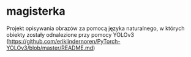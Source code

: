 # magisterka

Projekt opisywania obrazów za pomocą języka naturalnego, w których obiekty zostały odnalezione przy pomocy YOLOv3 (https://github.com/eriklindernoren/PyTorch-YOLOv3/blob/master/README.md)

